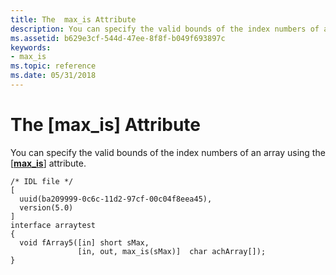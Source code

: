 ```yaml
---
title: The  max_is Attribute
description: You can specify the valid bounds of the index numbers of an array using the \ max\_is\ attribute.
ms.assetid: b629e3cf-544d-47ee-8f8f-b049f693897c
keywords:
- max_is
ms.topic: reference
ms.date: 05/31/2018
---
```


# The \[max\_is\] Attribute

You can specify the valid bounds of the index numbers of an array using the \[[**max\_is**](/windows/desktop/Midl/max-is)\] attribute.

``` syntax
/* IDL file */
[ 
  uuid(ba209999-0c6c-11d2-97cf-00c04f8eea45),
  version(5.0)
]
interface arraytest
{
  void fArray5([in] short sMax,
               [in, out, max_is(sMax)]  char achArray[]);
}
```

 

 
